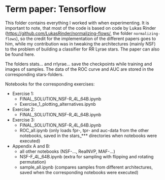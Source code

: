 # Term paper: Tensorflow

This folder contains everything I worked with when experimenting. It is important to note, that most of the code is based on code by Lukas Rinder (https://github.com/LukasRinder/normalizing-flows/, the folder `normalizing-flows`), so the credit for the implementation of the different papers goes to him, while my contribution was in tweaking the architectures (mainly NSF) to the problem of building a classifier for RR Lyrae stars. The paper can also be found here.

The folders stats... and rrlyrae... save the checkpoints while training and images of samples.
The data of the ROC curve and AUC are stored in the corresponding stars-folders.

Notebooks for the corresponding exercises:

  * Exercise 1:
      - FINAL_SOLUTION_NSF-R_4L_64B.ipynb
      - Exercise_1_plotting_alternatives.ipynb
  * Exercise 2:
      - FINAL_SOLUTION_NSF-R_4L_64B.ipynb
  * Exercise 3:
      - FINAL_SOLUTION_NSF-R_4L_64B.ipynb
      - ROC_all.ipynb
        (only loads fpr-, tpr- and auc-data from the other notebooks, saved in the stars_*** directories when notebooks were executed)
  * Appendix A and B:
      - all other notebooks (NSF-..., RealNVP, MAF-...)
      - NSF-F_4L_64B.ipynb (extra for sampling with flipping and rotating permutation)
      - sample_all.ipynb
        (compares samples from different architectures, saved when the corresponding notebooks were executed)
